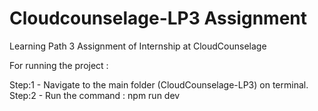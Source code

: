 # Cloudcounselage-LP3 Assignment

Learning Path 3 Assignment of Internship at CloudCounselage


For running the project :

  Step:1 - Navigate to the main folder (CloudCounselage-LP3) on terminal.
  Step:2 - Run the command : npm run dev
